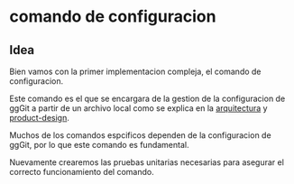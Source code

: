 # comando de configuracion

## Idea
Bien vamos con la primer implementacion compleja, el comando de configuracion.

Este comando es el que se encargara de la gestion de la configuracion de ggGit a partir de un archivo local como se explica en la [arquitectura](../architecture.md) y [product-design](../product-design.md).

Muchos de los comandos espcificos dependen de la configuracion de ggGit, por lo que este comando es fundamental.

Nuevamente crearemos las pruebas unitarias necesarias para asegurar el correcto funcionamiento del comando.
